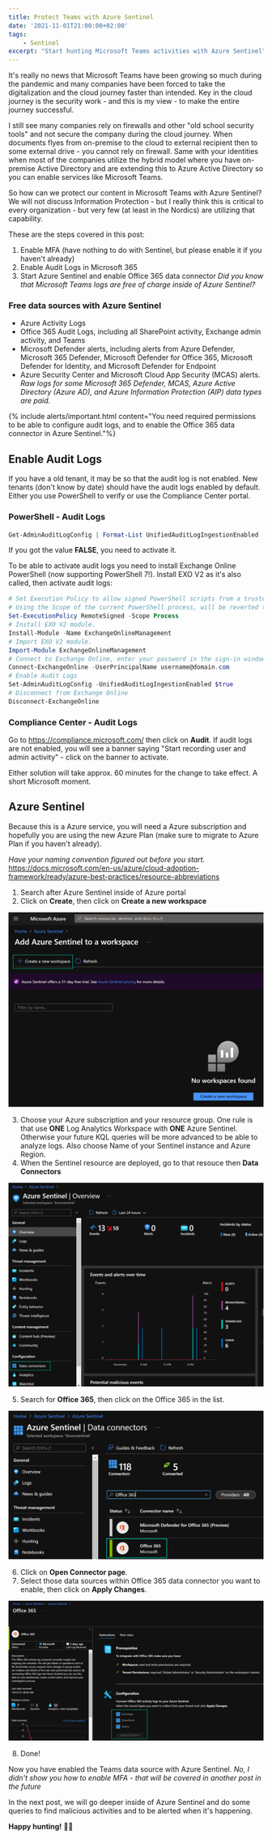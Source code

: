 ```yaml
---
title: Protect Teams with Azure Sentinel
date: '2021-11-01T21:00:00+02:00'
tags: 
    - Sentinel
excerpt: "Start hunting Microsoft Teams activities with Azure Sentinel"
---
```

It's really no news that Microsoft Teams have been growing so much during the pandemic and many companies have been forced to take the digitalization and the cloud journey faster than intended. Key in the cloud journey is the security work - and this is my view - to make the entire journey successful. 

I still see many companies rely on firewalls and other "old school security tools" and not secure the company during the cloud journey. When documents flyes from on-premise to the cloud to external recipient then to some external drive - you cannot rely on firewall. Same with your identities when most of the companies utilize the hybrid model where you have on-premise Active Directory and are extending this to Azure Active Directory so you can enable services like Microsoft Teams. 

So how can we protect our content in Microsoft Teams with Azure Sentinel?
We will not discuss Information Protection - but I really think this is critical to every organization - but very few (at least in the Nordics) are utilizing that capability.

These are the steps covered in this post:

1. Enable MFA (have nothing to do with Sentinel, but please enable it if you haven't already)
2. Enable Audit Logs in Microsoft 365
3. Start Azure Sentinel and enable Office 365 data connector
*Did you know that Microsoft Teams logs are free of charge inside of Azure Sentinel?*

### Free data sources with Azure Sentinel
- Azure Activity Logs
- Office 365 Audit Logs, including all SharePoint activity, Exchange admin activity, and Teams
- Microsoft Defender alerts, including alerts from Azure Defender, Microsoft 365 Defender, Microsoft Defender for Office 365, Microsoft Defender for Identity, and Microsoft Defender for Endpoint
- Azure Security Center and Microsoft Cloud App Security (MCAS) alerts. 
*Raw logs for some Microsoft 365 Defender, MCAS, Azure Active Directory (Azure AD), and Azure Information Protection (AIP) data types are paid.*

{% include alerts/important.html content="You need required permissions to be able to configure audit logs, and to enable the Office 365 data connector in Azure Sentinel."%}

## Enable Audit Logs
If you have a old tenant, it may be so that the audit log is not enabled. New tenants (don't know by date) should have the audit logs enabled by default. Either you use PowerShell to verify or use the Compliance Center portal.

### PowerShell - Audit Logs

```powershell
Get-AdminAuditLogConfig | Format-List UnifiedAuditLogIngestionEnabled
```
If you got the value **FALSE**, you need to activate it.

To be able to activate audit logs you need to install Exchange Online PowerShell (now supporting PowerShell 7!).
Install EXO V2 as it's also called, then activate audit logs:

```powershell
# Set Execution Policy to allow signed PowerShell scripts from a trusted publisher.
# Using the Scope of the current PowerShell process, will be reverted then PowerShell closes.
Set-ExecutionPolicy RemoteSigned -Scope Process
# Install EXO V2 module.
Install-Module -Name ExchangeOnlineManagement
# Import EXO V2 module.
Import-Module ExchangeOnlineManagement
# Connect to Exchange Online, enter your password in the sign-in window and response to the MFA challenge.
Connect-ExchangeOnline -UserPrincipalName username@domain.com
# Enable Audit Logs
Set-AdminAuditLogConfig -UnifiedAuditLogIngestionEnabled $true
# Disconnect from Exchange Online
Disconnect-ExchangeOnline
```

### Compliance Center - Audit Logs
Go to <https://compliance.microsoft.com/> then click on **Audit**. 
If audit logs are not enabled, you will see a banner saying "Start recording user and admin activity" - click on the banner to activate.

Either solution will take approx. 60 minutes for the change to take effect. A short Microsoft moment. 

## Azure Sentinel
Because this is a Azure service, you will need a Azure subscription and hopefully you are using the new Azure Plan (make sure to migrate to Azure Plan if you haven't already). 

*Have your naming convention figured out before you start.*
<https://docs.microsoft.com/en-us/azure/cloud-adoption-framework/ready/azure-best-practices/resource-abbreviations>

1. Search after Azure Sentinel inside of Azure portal
2. Click on **Create**, then click on **Create a new workspace**

![](/assets/Enable_Az_Sentinel.jpg)

3. Choose your Azure subscription and your resource group. One rule is that use **ONE** Log Analytics Workspace with **ONE** Azure Sentinel. Otherwise your future KQL queries will be more advanced to be able to analyze logs. Also choose Name of your Sentinel instance and Azure Region.
4. When the Sentinel resource are deployed, go to that resouce then **Data Connectors**

![](/assets/Az_DataConnector.jpg)

5. Search for **Office 365**, then click on the Office 365 in the list.

![](/assets/O365_DataConnector.jpg)

6. Click on **Open Connector page**.
7. Select those data sources within Office 365 data connector you want to enable, then click on **Apply Changes**.

![](/assets/O365_DataConnector_1.jpg)

8. Done!

Now you have enabled the Teams data source with Azure Sentinel. 
*No, I didn't show you how to enable MFA - that will be covered in another post in the future*

In the next post, we will go deeper inside of Azure Sentinel and do some queries to find malicious activities and to be alerted when it's happening.

**Happy hunting!**
🐱‍👤